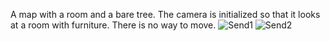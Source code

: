A map with a room and a bare tree. 
The camera is initialized so that it looks at a room with furniture.
There is no way to move.
![Send1](https://github.com/user-attachments/assets/9ae6155a-8e37-498b-a3e1-4668173e0aa8)
![Send2](https://github.com/user-attachments/assets/571446cb-c049-42c3-bfbf-b4d373532f24)

